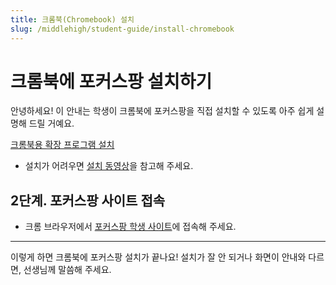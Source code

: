 ```yaml
---
title: 크롬북(Chromebook) 설치
slug: /middlehigh/student-guide/install-chromebook
---
```


# 크롬북에 포커스팡 설치하기

안녕하세요!
이 안내는 학생이 크롬북에 포커스팡을 직접 설치할 수 있도록 아주 쉽게 설명해 드릴 거예요.

<div class="fp-install-btn-row">
  <a class="fp-download-btn fp-download-btn-blue" href="https://chromewebstore.google.com/detail/%ED%8F%AC%EC%BB%A4%EC%8A%A4%ED%8C%A1-ai-%ED%81%AC%EB%A1%AC%EC%97%A3%EC%A7%80%EC%9A%A9/egokmjmmjaeeipngkeljjaoibjafeacp" target="_blank" rel="noopener noreferrer">크롬북용 확장 프로그램 설치</a>
</div>

- 설치가 어려우면 [설치 동영상](https://focuspang.com/_dn_.html#Google)을 참고해 주세요.

## 2단계. 포커스팡 사이트 접속
- 크롬 브라우저에서 [포커스팡 학생 사이트](https://student.focuspang.com)에 접속해 주세요.

---

이렇게 하면 크롬북에 포커스팡 설치가 끝나요!
설치가 잘 안 되거나 화면이 안내와 다르면, 선생님께 말씀해 주세요.
